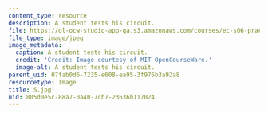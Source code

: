```yaml
---
content_type: resource
description: A student tests his circuit.
file: https://ol-ocw-studio-app-qa.s3.amazonaws.com/courses/ec-s06-practical-electronics-fall-2004/805d0e5c88a70a407cb723636b117024_5.jpg
file_type: image/jpeg
image_metadata:
  caption: A student tests his circuit.
  credit: 'Credit: Image courtesy of MIT OpenCourseWare.'
  image-alt: A student tests his circuit.
parent_uid: 07fab0d6-7235-e608-ea95-3f976b3a92a8
resourcetype: Image
title: 5.jpg
uid: 805d0e5c-88a7-0a40-7cb7-23636b117024
---
```

